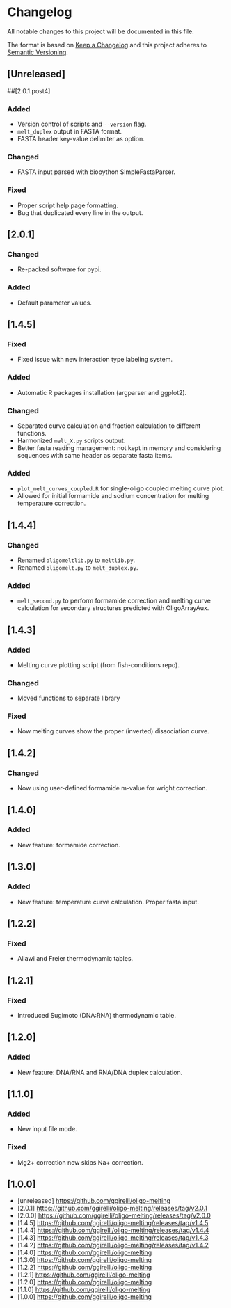 # Changelog
All notable changes to this project will be documented in this file.

The format is based on [Keep a Changelog](http://keepachangelog.com/en/1.0.0/)
and this project adheres to [Semantic Versioning](http://semver.org/spec/v2.0.0.html).

## [Unreleased]

##[2.0.1.post4]
### Added
- Version control of scripts and `--version` flag.
- `melt_duplex` output in FASTA format.
- FASTA header key-value delimiter as option.

### Changed
- FASTA input parsed with biopython SimpleFastaParser.

### Fixed
- Proper script help page formatting.
- Bug that duplicated every line in the output.



## [2.0.1]
### Changed
- Re-packed software for pypi.

### Added
- Default parameter values.



## [1.4.5]
### Fixed
- Fixed issue with new interaction type labeling system.

### Added
- Automatic R packages installation (argparser and ggplot2).

### Changed
- Separated curve calculation and fraction calculation to different functions.
- Harmonized `melt_X.py` scripts output.
- Better fasta reading management: not kept in memory and considering sequences with same header as separate fasta items.

### Added
- `plot_melt_curves_coupled.R` for single-oligo coupled melting curve plot.
- Allowed for initial formamide and sodium concentration for melting temperature correction.



## [1.4.4]
### Changed
- Renamed `oligomeltlib.py` to `meltlib.py`.
- Renamed `oligomelt.py` to `melt_duplex.py`.

### Added
- `melt_second.py` to perform formamide correction and melting curve calculation for secondary structures predicted with OligoArrayAux.

## [1.4.3]
### Added
- Melting curve plotting script (from fish-conditions repo).

### Changed
- Moved functions to separate library

### Fixed
- Now melting curves show the proper (inverted) dissociation curve.



## [1.4.2]
### Changed
- Now using user-defined formamide m-value for wright correction.



## [1.4.0]
### Added
- New feature: formamide correction.



## [1.3.0]
### Added
- New feature: temperature curve calculation. Proper fasta input.



## [1.2.2]
### Fixed
- Allawi and Freier thermodynamic tables.



## [1.2.1]
### Fixed
- Introduced Sugimoto (DNA:RNA) thermodynamic table.



## [1.2.0]
### Added
- New feature: DNA/RNA and RNA/DNA duplex calculation.



## [1.1.0]
### Added
- New input file mode.



### Fixed
- Mg2+ correction now skips Na+ correction.



## [1.0.0]



* [unreleased] https://github.com/ggirelli/oligo-melting
* [2.0.1] https://github.com/ggirelli/oligo-melting/releases/tag/v2.0.1
* [2.0.0] https://github.com/ggirelli/oligo-melting/releases/tag/v2.0.0
* [1.4.5] https://github.com/ggirelli/oligo-melting/releases/tag/v1.4.5
* [1.4.4] https://github.com/ggirelli/oligo-melting/releases/tag/v1.4.4
* [1.4.3] https://github.com/ggirelli/oligo-melting/releases/tag/v1.4.3
* [1.4.2] https://github.com/ggirelli/oligo-melting/releases/tag/v1.4.2
* [1.4.0] https://github.com/ggirelli/oligo-melting
* [1.3.0] https://github.com/ggirelli/oligo-melting
* [1.2.2] https://github.com/ggirelli/oligo-melting
* [1.2.1] https://github.com/ggirelli/oligo-melting
* [1.2.0] https://github.com/ggirelli/oligo-melting
* [1.1.0] https://github.com/ggirelli/oligo-melting
* [1.0.0] https://github.com/ggirelli/oligo-melting
